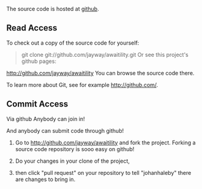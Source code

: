 The source code is hosted at [github](http://www.github.com).

## Read Access ##

To check out a copy of the source code for yourself:

> git clone git://github.com/jayway/awaitility.git
Or see this project's github pages:

http://github.com/jayway/awaitility
You can browse the source code there.

To learn more about Git, see for example http://github.com/.

## Commit Access ##

Via github
Anybody can join in!

And anybody can submit code through github!

1. Go to http://github.com/jayway/awaitility and fork the project. Forking a source code repository is sooo easy on github!

2. Do your changes in your clone of the project,

3. then click "pull request" on your repository to tell "johanhaleby" there are changes to bring in.